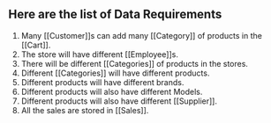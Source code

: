 
## Here are the list of Data Requirements

1. Many [[Customer]]s can add many [[Category]] of products in the [[Cart]].
2. The store will have different [[Employee]]s.
4. There will be different [[Categories]] of products in the stores.
5. Different [[Categories]] will have different products.
6. Different products will have different brands.
7. Different products will also have different Models.
8. Different products will also have different [[Supplier]].
10. All the sales are stored in [[Sales]].